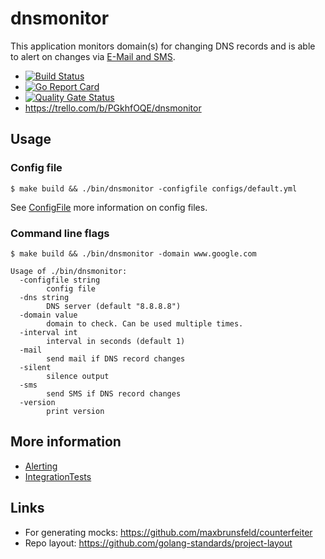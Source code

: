 # dnsmonitor

This application monitors domain(s) for changing DNS records and is able to alert on changes via [E-Mail and SMS](../../wiki/Alerting).

* [![Build Status](https://github.com/felixfriedrich/dnsmonitor/workflows/check-commit/badge.svg)](https://github.com/felixfriedrich/dnsmonitor/actions)
* [![Go Report Card](https://goreportcard.com/badge/github.com/felixfriedrich/dnsmonitor)](https://goreportcard.com/report/github.com/felixfriedrich/dnsmonitor)
* [![Quality Gate Status](https://sonarcloud.io/api/project_badges/measure?project=felixfriedrich_dnsmonitor&metric=alert_status)](https://sonarcloud.io/dashboard?id=felixfriedrich_dnsmonitor)
* https://trello.com/b/PGkhfOQE/dnsmonitor


## Usage

### Config file

```
$ make build && ./bin/dnsmonitor -configfile configs/default.yml
```

See [ConfigFile](../../wiki/ConfigFile) more information on config files.


### Command line flags
```
$ make build && ./bin/dnsmonitor -domain www.google.com
```

```
Usage of ./bin/dnsmonitor:
  -configfile string
    	config file
  -dns string
    	DNS server (default "8.8.8.8")
  -domain value
    	domain to check. Can be used multiple times.
  -interval int
    	interval in seconds (default 1)
  -mail
    	send mail if DNS record changes
  -silent
    	silence output
  -sms
    	send SMS if DNS record changes
  -version
    	print version
```

## More information
* [Alerting](../../wiki/Alerting)
* [IntegrationTests](../../wiki/IntegrationTests)

## Links
* For generating mocks: https://github.com/maxbrunsfeld/counterfeiter
* Repo layout: https://github.com/golang-standards/project-layout
